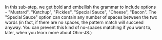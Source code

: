 In this sub-step, we get bold and embellish the grammar to include options - "Mustard", "Ketchup", "Pickles", "Special Sauce", "Cheese", "Bacon".  The "Special Sauce" option can contain any number of spaces between the two words (in fact, if there are no spaces, the pattern match will succeed anyway.  You can prevent this kind of no-spaces matching if you want to, later, when you learn more about Ohm-JS.)
